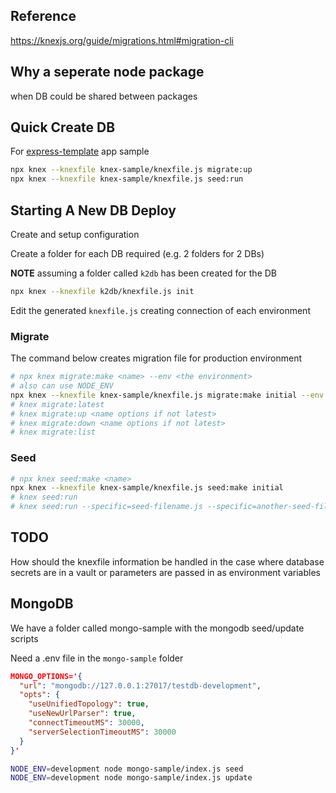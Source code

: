 


## Reference

https://knexjs.org/guide/migrations.html#migration-cli

## Why a seperate node package

when DB could be shared between packages


## Quick Create DB

For [express-template](https://github.com/es-labs/express-template) app sample

```bash
npx knex --knexfile knex-sample/knexfile.js migrate:up
npx knex --knexfile knex-sample/knexfile.js seed:run
```


## Starting A New DB Deploy

Create and setup configuration

Create a folder for each DB required (e.g. 2 folders for 2 DBs)

**NOTE** assuming a folder called `k2db` has been created for the DB

```bash
npx knex --knexfile k2db/knexfile.js init
```

Edit the generated `knexfile.js` creating connection of each environment



### Migrate

The command below creates migration file for production environment

```bash
# npx knex migrate:make <name> --env <the environment>
# also can use NODE_ENV
npx knex --knexfile knex-sample/knexfile.js migrate:make initial --env development
# knex migrate:latest
# knex migrate:up <name options if not latest>
# knex migrate:down <name options if not latest>
# knex migrate:list
```


### Seed

```bash
# npx knex seed:make <name>
npx knex --knexfile knex-sample/knexfile.js seed:make initial
# knex seed:run
# knex seed:run --specific=seed-filename.js --specific=another-seed-filename.js
```

## TODO

How should the knexfile information be handled in the case where database secrets are in a vault or parameters are passed in as environment variables


## MongoDB

We have a folder called mongo-sample with the mongodb seed/update scripts

Need a .env file in the `mongo-sample` folder

```json
MONGO_OPTIONS='{
  "url": "mongodb://127.0.0.1:27017/testdb-development",
  "opts": {
    "useUnifiedTopology": true,
    "useNewUrlParser": true,
    "connectTimeoutMS": 30000,
    "serverSelectionTimeoutMS": 30000
  }
}'
```

```bash
NODE_ENV=development node mongo-sample/index.js seed
NODE_ENV=development node mongo-sample/index.js update
```